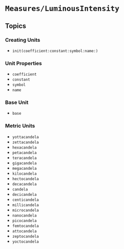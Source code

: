# ``Measures/LuminousIntensity``

## Topics

### Creating Units

- ``init(coefficient:constant:symbol:name:)``

### Unit Properties

- ``coefficient``
- ``constant``
- ``symbol``
- ``name``

### Base Unit

- ``base``

### Metric Units

- ``yottacandela``
- ``zettacandela``
- ``hexacandela``
- ``petacandela``
- ``teracandela``
- ``gigacandela``
- ``megacandela``
- ``kilocandela``
- ``hectocandela``
- ``decacandela``
- ``candela``
- ``decicandela``
- ``centicandela``
- ``millicandela``
- ``microcandela``
- ``nanocandela``
- ``picocandela``
- ``femtocandela``
- ``attocandela``
- ``zeptocandela``
- ``yoctocandela``
